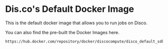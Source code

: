 # Dis.co's Default Docker Image

This is the default docker image that allows you to run jobs on Disco. 


You can also find the pre-built the Docker Images here.
```
https://hub.docker.com/repository/docker/discocompute/disco_default_sdk
```

